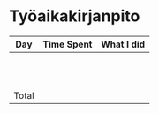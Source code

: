 # Työaikakirjanpito

| Day | Time Spent | What I did  |
| :----:|:-----| :-----|
|       |     |  |
|       |     |  |
|       |     |  |
|       |     |  |
|       |     |  |
|       |     |  |
|       |     |  |
|       |     |  |
|       |     |  |
|       |     |  |
|       |     |  |
| Total |     |  | 

